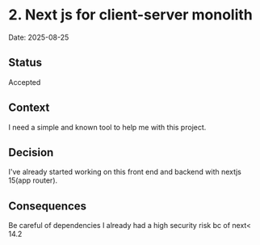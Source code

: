 # 2. Next js for client-server monolith

Date: 2025-08-25

## Status

Accepted

## Context

I need a simple and known tool to help me with this project.
## Decision

I've already started working on this front end and backend with nextjs 15(app router).

## Consequences

Be careful of dependencies I already had a high security risk bc of next< 14.2


